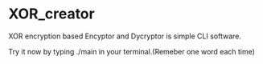 # XOR_creator
XOR encryption based Encyptor and Dycryptor is simple CLI software.

Try it now by typing ./main in your terminal.(Remeber one word each time)
